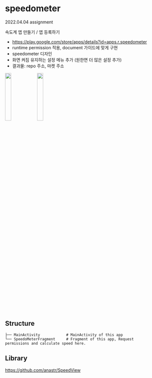 # speedometer
2022.04.04 assignment

속도계 앱 만들기 / 앱 등록하기

- https://play.google.com/store/apps/details?id=apps.r.speedometer
- runtime permission 적용, document 가이드에 맞게 구현
- speedometer 디자인
- 화면 켜짐 유지하는 설정 메뉴 추가 (원한면 더 많은 설정 추가)
- 결과물: repo 주소, 마켓 주소

<img src = "https://user-images.githubusercontent.com/65940401/162799370-5aff8329-8188-4ba0-b9e9-70b878110445.png" width="20%" height="20%">
<img src = "https://user-images.githubusercontent.com/65940401/162799510-243a8ae6-2475-4a11-b2d6-1a6b97d0e7ab.png" width="20%" height="20%">


## Structure

    ├── MainActivity            # MainActivity of this app
    └── SpeedoMeterFragment     # Fragment of this app, Request permissions and calculate speed here.

## Library
https://github.com/anastr/SpeedView
